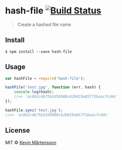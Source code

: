 # hash-file [![Build Status](https://travis-ci.org/kevva/hash-file.svg?branch=master)](https://travis-ci.org/kevva/hash-file)

> Create a hashed file name


## Install

```
$ npm install --save hash-file
```


## Usage

```js
var hashFile = require('hash-file');

hashFile('test.jpg', function (err, hash) {
	console.log(hash);
	//=> 'ac8b2c4b75b2d36988c62b919a857f1baacfcd4c'
});

hashFile.sync('test.jpg');
//=> 'ac8b2c4b75b2d36988c62b919a857f1baacfcd4c'
```


## License

MIT © [Kevin Mårtensson](http://kevinmartensson.com)
